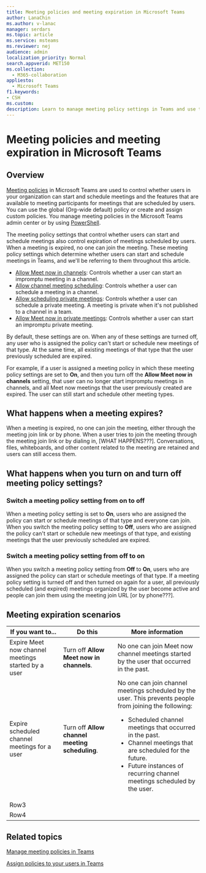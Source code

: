 ```yaml
---
title: Meeting policies and meeting expiration in Microsoft Teams
author: LanaChin
ms.author: v-lanac
manager: serdars
ms.topic: article
ms.service: msteams
ms.reviewer: nej
audience: admin
localization_priority: Normal
search.appverid: MET150
ms.collection: 
  - M365-collaboration
appliesto: 
  - Microsoft Teams
f1.keywords:
- CSH
ms.custom: 
description: Learn to manage meeting policy settings in Teams and use them to control the features available to meeting participants for meetings scheduled by users.
---
```

# Meeting policies and meeting expiration in Microsoft Teams

## Overview

[Meeting policies](meeting-policies-in-teams.md) in Microsoft Teams are used to control whether users in your organization can start and schedule meetings and the features that are available to meeting participants for meetings that are scheduled by users. You can use the global (Org-wide default) policy or create and assign custom policies. You manage meeting policies in the Microsoft Teams admin center or by using [PowerShell](teams-powershell-overview.md).

The meeting policy settings that control whether users can start and schedule meetings also control expiration of meetings scheduled by users. When a meeting is expired, no one can join the meeting. These meeting policy settings which determine whether users can start and schedule meetings in Teams, and we'll be referring to them throughout this article.

- [Allow Meet now in channels](meeting-policies-in-teams.md#allow-meet-now-in-channels): Controls whether a user can start an impromptu meeting in a channel.
- [Allow channel meeting scheduling](meeting-policies-in-teams.md#allow-channel-meeting-scheduling): Controls whether a user can schedule a meeting in a channel.
- [Allow scheduling private meetings](meeting-policies-in-teams.md#allow-scheduling-private-meetings): Controls whether a user can schedule a private meeting. A meeting is private when it's not published to a channel in a team.
- [Allow Meet now in private meetings](meeting-policies-in-teams.md#allow-meet-now-in-private-meetings): Controls whether a user can start an impromptu private meeting.

By default, these settings are on. When any of these settings are turned off, any user who is assigned the policy can't start or schedule new meetings of that type. At the same time, all existing meetings of that type that the user previously scheduled are expired.

For example, if a user is assigned a meeting policy in which these meeting policy settings are set to **On**, and then you turn off the **Allow Meet now in channels** setting, that user can no longer start impromptu meetings in channels, and all Meet now meetings that the user previously created are expired. The user can still start and schedule other meeting types.

<!-- As an admin, you can use meeting policies to control the expiration of meetings scheduled by users in your organization *who are no longer* allowed to start or schedule meetings. -->

## What happens when a meeting expires?

When a meeting is expired, no one can join the meeting, either through the meeting join link or by phone. When a user tries to join the meeting through the meeting join link or by dialing in, [WHAT HAPPENS???]. Conversations, files, whiteboards, and other content related to the meeting are retained and users can still access them.

## What happens when you turn on and turn off meeting policy settings?

### Switch a meeting policy setting from on to off

When a meeting policy setting is set to **On**, users who are assigned the policy can start or schedule meetings of that type and everyone can join. When you switch the meeting policy setting to **Off**, users who are assigned the policy can't start or schedule new meetings of that type, and existing meetings that the user previously scheduled are expired.

### Switch a meeting policy setting from off to on

When you switch a meeting policy setting from **Off** to **On**, users who are assigned the policy can start or schedule meetings of that type. If a meeting policy setting is turned off and then turned on again for a user, all previously scheduled (and expired) meetings organized by the user become active and people can join them using the meeting join URL [or by phone???].  

## Meeting expiration scenarios

|If you want to... |Do this  |More information  |
|---------|---------|---------|
|Expire Meet now channel meetings started by a user  |Turn off **Allow Meet now in channels**.|No one can join Meet now channel meetings started by the user that occurred in the past.         |
|Expire scheduled channel meetings for a user   |Turn off **Allow channel meeting scheduling**.         |No one can join channel meetings scheduled by the user. This prevents people from joining the following:<ul><li>Scheduled channel meetings that occurred in the past.</li> <li>Channel meetings that are scheduled for the future.</li><li>Future instances of recurring channel meetings scheduled by the user.</li></ul>       |
|Row3     |         |         |
|Row4     |         |         |

## Related topics

[Manage meeting policies in Teams](meeting-policies-in-teams.md)

[Assign policies to your users in Teams](assign-policies.md)